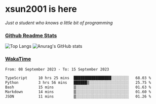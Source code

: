 # xsun2001 is here

*Just a student who knows a little bit of programming*

### [Github Readme Stats](https://github.com/anuraghazra/github-readme-stats)

![Top Langs](https://github-readme-stats.vercel.app/api/top-langs/?username=xsun2001&layout=compact&theme=radical) ![Anurag's GitHub stats](https://github-readme-stats.vercel.app/api?username=xsun2001&show_icons=true&theme=radical)

### [WakaTime](https://wakatime.com)

<!--START_SECTION:waka-->

```txt
From: 08 September 2023 - To: 15 September 2023

TypeScript     10 hrs 25 mins  █████████████████░░░░░░░░   68.03 %
Python         3 hrs 56 mins   ██████▒░░░░░░░░░░░░░░░░░░   25.75 %
Bash           15 mins         ▒░░░░░░░░░░░░░░░░░░░░░░░░   01.63 %
Markdown       14 mins         ▒░░░░░░░░░░░░░░░░░░░░░░░░   01.60 %
JSON           11 mins         ▒░░░░░░░░░░░░░░░░░░░░░░░░   01.26 %
```

<!--END_SECTION:waka-->
